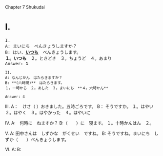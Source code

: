 Chapter 7
Shukudai

# I.

<pre>
I.
A: まいにち　べんきょうしますか？
B: はい、<b><u>いつも</u></b>　べんきょうします。
<b>１。いつも</b>　２。ときどき　３。ちょうど　４。あまり
Answer: <b>1</b>
</pre>

```
II.
A: なんじかん　はたらきますか？
B: **(六時間)**　はたらきます。
１。一時から　２。あした　３。まいにち　**４。六時かん**

Answer: 4
```

III.
A：　けさ（ ）おきました。五時ごろです。
B： そうですか。
１。はやい ２。はやく　３。はやかった　４。はやいに

IV.
A:　何時に　ねますか？
B:（　　）に　寝ます。
１。十時かんはん　２。

V.
A: 田中さんは　しずかな　がくせい　ですね。
B: そうですね。まいにち　しずか（　　）べんきょうします。

VI.
A:
B:

```

```

